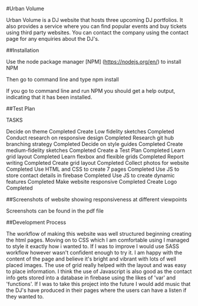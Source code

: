 #Urban Volume

Urban Volume is a DJ website that hosts three upcoming DJ portfolios. It also provides a service where you can find popular events and buy tickets using third party websites. You can contact the company using the contact page for any enquiries about the DJ's.

##Installation

Use the node package manager [NPM]
(https://nodejs.org/en/) to install NPM

Then go to command line and type npm install

If you go to command line and run NPM you should get a help output, indicating that it has been installed.

##Test Plan

TASKS 

Decide on theme                         Completed
Create Low fidelity sketches            Completed
Conduct research on responsive design   Completed
Research git hub branching strategy     Completed
Decide on style guides                  Completed
Create medium-fidelity sketches         Completed
Create a Test Plan                      Completed
Learn grid layout                       Completed
Learn flexbox and flexible grids        Completed
Report writing                          Completed
Create grid layout                      Completed
Collect photos for website              Completed
Use HTML and CSS to create 7 pages      Completed
Use JS to store contact details in firebase  Completed
Use JS to create dynamic features       Completed
Make website responsive                 Completed
Create Logo                             Completed


##Screenshots of website showing responsiveness at different viewpoints

Screenshots can be found in the pdf file 

##Development Process

The workflow of making this website was well structured beginning creating the html pages. Moving on to CSS which I am comfortable using I managed to style it exactly how i wanted to. If I was to improve I would use SASS workflow however wasn't confident enough to try it. I am happy with the content of the page and believe it's bright and vibrant with lots of well placed images. The use of grid really helped with the layout and was easy to place information. I think the use of Javascript is also good as the contact info gets stored into a database in firebase using the likes of 'var' and 'functions'. If I was to take this project into the future I would add music that the DJ's have produced in their pages where the users can have a listen if they wanted to.




